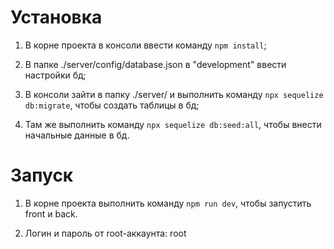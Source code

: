 # Установка

1) В корне проекта в консоли ввести команду `npm install`;

2) В папке ./server/config/database.json в "development" ввести настройки бд;

3) В консоли зайти в папку ./server/ и выполнить команду `npx sequelize db:migrate`, чтобы создать таблицы в бд;

4) Там же выполнить команду `npx sequelize db:seed:all`, чтобы внести начальные данные в бд.

# Запуск

1) В корне проекта выполнить команду `npm run dev`, чтобы запустить front и back.

2) Логин и пароль от root-аккаунта: root